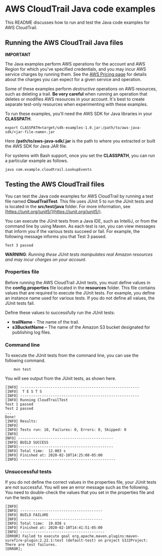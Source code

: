 # AWS CloudTrail Java code examples

This README discusses how to run and test the Java code examples for AWS CloudTrail.

## Running the AWS CloudTrail Java files

**IMPORTANT**

The Java examples perform AWS operations for the account and AWS Region for which you've specified credentials, and you may incur AWS service charges by running them. See the [AWS Pricing page](https://aws.amazon.com/pricing/) for details about the charges you can expect for a given service and operation.

Some of these examples perform *destructive* operations on AWS resources, such as deleting a trail. **Be very careful** when running an operation that deletes or modifies AWS resources in your account. It's best to create separate test-only resources when experimenting with these examples.

To run these examples, you'll need the AWS SDK for Java libraries in your **CLASSPATH**.

	export CLASSPATH=target/sdk-examples-1.0.jar:/path/to/aws-java-sdk/<jar-file-name>.jar

Here **/path/to/aws-java-sdk/<jar-file-name>.jar** is the path to where you extracted or built the AWS SDK for Java JAR file.

For systems with Bash support, once you set the **CLASSPATH**, you can run a particular example as follows.

	java com.example.cloudtrail.LookupEvents


 ## Testing the AWS CloudTrail files

You can test the Java code examples for AWS CloudTrail by running a test file named **CloudTrailTest**. This file uses JUnit 5 to run the JUnit tests and is located in the **src/test/java** folder. For more information, see [https://junit.org/junit5/](https://junit.org/junit5/).

You can execute the JUnit tests from a Java IDE, such as IntelliJ, or from the command line by using Maven. As each test is ran, you can view messages that inform you if the various tests succeed or fail. For example, the following message informs you that Test 3 passed.

	Test 3 passed

**WARNING**: _Running these JUnit tests manipulates real Amazon resources and may incur charges on your account._

 ### Properties file
Before running the AWS CloudTrail JUnit tests, you must define values in the **config.properties** file located in the **resources** folder. This file contains values that are required to execute the JUnit tests. For example, you define an instance name used for various tests. If you do not define all values, the JUnit tests fail.

Define these values to successfully run the JUnit tests:

- **trailName** -  The name of the trail.  
- **s3BucketName** – The name of the Amazon S3 bucket designated for publishing log files.

### Command line
To execute the JUnit tests from the command line, you can use the following command.

		mvn test

You will see output from the JUnit tests, as shown here.

	[INFO] -------------------------------------------------------
	[INFO]  T E S T S
	[INFO] -------------------------------------------------------
	[INFO] Running CloudTrailTest
	Test 1 passed
	Test 2 passed
	...
	Done!
	[INFO] Results:
	[INFO]
	[INFO] Tests run: 10, Failures: 0, Errors: 0, Skipped: 0
	[INFO]
	INFO] --------------------------------------------
	[INFO] BUILD SUCCESS
	[INFO]--------------------------------------------
	[INFO] Total time:  12.003 s
	[INFO] Finished at: 2020-02-10T14:25:08-05:00
	[INFO] --------------------------------------------

### Unsuccessful tests

If you do not define the correct values in the properties file, your JUnit tests are not successful. You will see an error message such as the following. You need to double-check the values that you set in the properties file and run the tests again.

	[INFO]
	[INFO] --------------------------------------
	[INFO] BUILD FAILURE
	[INFO] --------------------------------------
	[INFO] Total time:  19.038 s
	[INFO] Finished at: 2020-02-10T14:41:51-05:00
	[INFO] ---------------------------------------
	[ERROR] Failed to execute goal org.apache.maven.plugins:maven-surefire-plugin:2.22.1:test (default-test) on project S3J2Project:  There are test failures.
	[ERROR];
